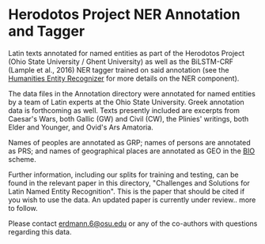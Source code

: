 # Herodotos Project NER Annotation and Tagger

Latin texts annotated for named entities as part of the Herodotos Project (Ohio State University / Ghent University) as well as the BiLSTM-CRF (Lample et al., 2016) NER tagger trained on said annotation (see the [Humanities Entity Recognizer](https://github.com/alexerdmann/HER) for more details on the NER component).

The data files in the Annotation directory were annotated for named entities by a team of Latin experts at the Ohio State University. Greek annotation data is forthcoming as well. Texts presently included are excerpts from Caesar's Wars, both Gallic (GW) and Civil (CW), the Plinies' writings, both Elder and Younger, and Ovid's Ars Amatoria.

Names of peoples are annotated as GRP; names of persons are annotated as PRS; and names of geographical places are annotated as GEO in the [BIO](https://en.wikipedia.org/wiki/Inside–outside–beginning_(tagging)) scheme.

Further information, including our splits for training and testing, can be found in the relevant paper in this directory, "Challenges and Solutions for Latin Named Entity Recognition". This is the paper that should be cited if you wish to use the data. An updated paper is currently under review.. more to follow.

Please contact erdmann.6@osu.edu or any of the co-authors with questions regarding this data.
